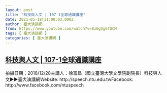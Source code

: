 ```yaml
---
layout: post
title: "科技與人文 | 107-1全球通識講座"
date: 2021-05-18T11:00:03.000Z
author: 臺大演講網
from: https://www.youtube.com/watch?v=8zGgVg6fUCM
tags: [ 臺大演講網 ]
categories: [ 臺大演講網 ]
---
```

<!--1621335603000-->
[科技與人文 | 107-1全球通識講座](https://www.youtube.com/watch?v=8zGgVg6fUCM)
------

<div>
拍攝日期：2018/12/28主講人：徐富昌（國立臺灣大學文學院副院長）科技與人文►►臺大演講網Website: http://speech.ntu.edu.twFacebook: http://www.facebook.com/ntuspeech
</div>
